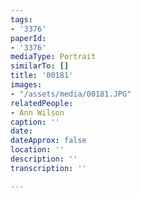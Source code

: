 ```yaml
---
tags:
- '3376'
paperId:
- '3376'
mediaType: Portrait
similarTo: []
title: '00181'
images:
- "/assets/media/00181.JPG"
relatedPeople:
- Ann Wilson
caption: ''
date: 
dateApprox: false
location: ''
description: ''
transcription: ''

---
```

